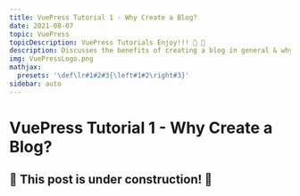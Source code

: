 ```yaml
---
title: VuePress Tutorial 1 - Why Create a Blog?
date: 2021-08-07
topic: VuePress
topicDescription: VuePress Tutorials Enjoy!!! 🍌 🐒
description: Discusses the benefits of creating a blog in general & why VuePress is a great choice.
img: VuePressLogo.png
mathjax:
  presets: '\def\lr#1#2#3{\left#1#2\right#3}'
sidebar: auto
---
```


# VuePress Tutorial 1 - Why Create a Blog?

## 🚧 This post is under construction! 🚧
